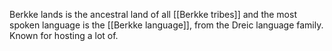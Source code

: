Berkke lands is the ancestral land of all [[Berkke tribes]] and the most spoken language is the [[Berkke language]], from the Dreic language family.
Known for hosting a lot of.
